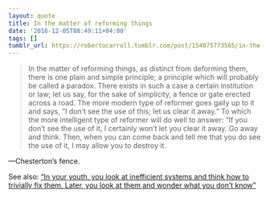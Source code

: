```yaml
---
layout: quote
title: In the matter of reforming things
date: '2016-12-05T08:49:11+04:00'
tags: []
tumblr_url: https://robertocarroll.tumblr.com/post/154075773565/in-the-matter-of-reforming-things-as-distinct
---
```

<blockquote>In the matter of reforming things, as distinct from deforming them, there is one plain and simple principle; a principle which will probably be called a paradox. There exists in such a case a certain institution or law; let us say, for the sake of simplicity, a fence or gate erected across a road. The more modern type of reformer goes gaily up to it and says, “I don’t see the use of this; let us clear it away.” To which the more intelligent type of reformer will do well to answer: “If you don’t see the use of it, I certainly won’t let you clear it away. Go away and think. Then, when you can come back and tell me that you do see the use of it, I may allow you to destroy it.</blockquote>&#8212;Chesterton&rsquo;s fence.

See also: <a href="https://twitter.com/Pinboard/status/805612201138483200">&ldquo;In your youth, you look at inefficient systems and think how to trivially fix them. Later, you look at them and wonder what you don’t know&rdquo;</a>
